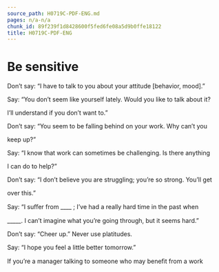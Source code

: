 ```yaml
---
source_path: H0719C-PDF-ENG.md
pages: n/a-n/a
chunk_id: 89f239f1d8428600f5fed6fe08a5d9b0ffe18122
title: H0719C-PDF-ENG
---
```

# Be sensitive

Don’t say: “I have to talk to you about your attitude [behavior, mood].”

Say: “You don’t seem like yourself lately. Would you like to talk about it?

I’ll understand if you don’t want to.”

Don’t say: “You seem to be falling behind on your work. Why can’t you

keep up?”

Say: “I know that work can sometimes be challenging. Is there anything

I can do to help?”

Don’t say: “I don’t believe you are struggling; you’re so strong. You’ll get

over this.”

Say: “I suﬀer from ____ ; I’ve had a really hard time in the past when

_____. I can’t imagine what you’re going through, but it seems hard.”

Don’t say: “Cheer up.” Never use platitudes.

Say: “I hope you feel a little better tomorrow.”

If you’re a manager talking to someone who may beneﬁt from a work
